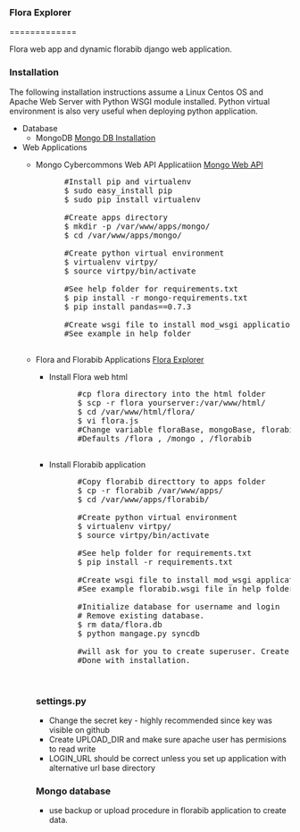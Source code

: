 ### Flora Explorer ###
=============

Flora web app and dynamic florabib django web application.

### Installation ###
The following installation instructions assume a Linux Centos OS and Apache Web Server with Python WSGI module installed. Python virtual environment is also very useful when deploying python application.
 * Database 
    * MongoDB 
        [Mongo DB Installation](http://docs.mongodb.org/manual/installation/)
 * Web Applications 
    * Mongo Cybercommons Web API Applicatiion
        [Mongo Web API](https://github.com/ouinformatics/cybercom)
        <pre>
            #Install pip and virtualenv
            $ sudo easy_install pip
            $ sudo pip install virtualenv

            #Create apps directory 
            $ mkdir -p /var/www/apps/mongo/
            $ cd /var/www/apps/mongo/

            #Create python virtual environment
            $ virtualenv virtpy/
            $ source virtpy/bin/activate

            #See help folder for requirements.txt
            $ pip install -r mongo-requirements.txt
            $ pip install pandas==0.7.3
    
            #Create wsgi file to install mod_wsgi application
            #See example in help folder
        </pre> 
    * Flora and Florabib Applications
        [Flora Explorer](https://github.com/ouinformatics/flora_explorer)
        * Install Flora web html
            <pre>
                #cp flora directory into the html folder
                $ scp -r flora yourserver:/var/www/html/
                $ cd /var/www/html/flora/
                $ vi flora.js
                #Change variable floraBase, mongoBase, florabibBase base url locations
                #Defaults /flora , /mongo , /florabib 
            </pre>
        * Install Florabib application
            <pre>
                #Copy florabib directtory to apps folder
                $ cp -r florabib /var/www/apps/
                $ cd /var/www/apps/florabib/

                #Create python virtual environment
                $ virtualenv virtpy/
                $ source virtpy/bin/activate

                #See help folder for requirements.txt
                $ pip install -r requirements.txt

                #Create wsgi file to install mod_wsgi application
                #See example florabib.wsgi file in help folder
            
                #Initialize database for username and login
                # Remove existing database. 
                $ rm data/flora.db
                $ python mangage.py syncdb

                #will ask for you to create superuser. Create user and password
                #Done with installation. 
            
            </pre> 
        ### settings.py ###
        * Change the secret key - highly recommended since key was visible on github
        * Create UPLOAD_DIR and make sure apache user  has permisions to read write
        * LOGIN_URL should be correct unless you set up application with alternative url base directory
        
        ### Mongo database ###
        * use backup or upload procedure in florabib application to create data.

